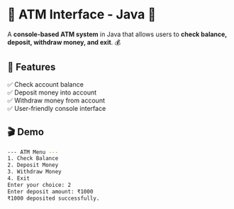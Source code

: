 # 🏦 ATM Interface - Java 🚀

A **console-based ATM system** in Java that allows users to **check balance, deposit, withdraw money, and exit**. 💰

## 📌 Features
✅ Check account balance  
✅ Deposit money into account  
✅ Withdraw money from account  
✅ User-friendly console interface  

## 🎬 Demo
```bash
--- ATM Menu ---
1. Check Balance
2. Deposit Money
3. Withdraw Money
4. Exit
Enter your choice: 2
Enter deposit amount: ₹1000
₹1000 deposited successfully.

